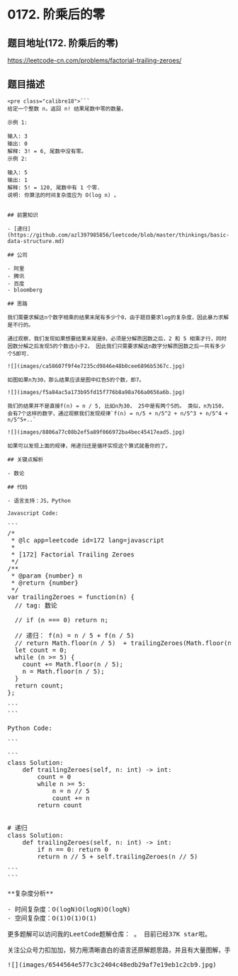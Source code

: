 # 0172. 阶乘后的零

## 题目地址(172. 阶乘后的零)

<https://leetcode-cn.com/problems/factorial-trailing-zeroes/>

## 题目描述

```
<pre class="calibre18">```
给定一个整数 n，返回 n! 结果尾数中零的数量。

示例 1:

输入: 3
输出: 0
解释: 3! = 6, 尾数中没有零。
示例 2:

输入: 5
输出: 1
解释: 5! = 120, 尾数中有 1 个零.
说明: 你算法的时间复杂度应为 O(log n) 。

```
```

## 前置知识

- [递归](https://github.com/azl397985856/leetcode/blob/master/thinkings/basic-data-structure.md)

## 公司

- 阿里
- 腾讯
- 百度
- bloomberg

## 思路

我们需要求解这n个数字相乘的结果末尾有多少个0，由于题目要求log的复杂度，因此暴力求解是不行的。

通过观察，我们发现如果想要结果末尾是0，必须是分解质因数之后，2 和 5 相乘才行，同时因数分解之后发现5的个数远小于2， 因此我们只需要求解这n数字分解质因数之后一共有多少个5即可.

![](images/ca58607f9f4e7235cd9846e48b0cee6896b5367c.jpg)

如图如果n为30，那么结果应该是图中红色5的个数，即7。

![](images/f5a84ac5a173b95fd15f776b8a98a766a0656a6b.jpg)

我们的结果并不是直接f(n) = n / 5, 比如n为30， 25中是有两个5的。 类似，n为150，会有7个这样的数字，通过观察我们发现规律`f(n) = n/5 + n/5^2 + n/5^3 + n/5^4 + n/5^5+..`

![](images/8806a77c08b2ef5a89f066972ba4bec45417ead5.jpg)

如果可以发现上面的规律，用递归还是循环实现这个算式就看你的了。

## 关键点解析

- 数论

## 代码

- 语言支持：JS，Python

Javascript Code:

```
<pre class="calibre18">```
<span class="hljs-title">/*
 * @lc app=leetcode id=172 lang=javascript
 *
 * [172] Factorial Trailing Zeroes
 */</span>
<span class="hljs-title">/**
 * @param {number} n
 * @return {number}
 */</span>
<span class="hljs-keyword">var</span> trailingZeroes = <span class="hljs-function"><span class="hljs-keyword">function</span>(<span class="hljs-params">n</span>) </span>{
  <span class="hljs-title">// tag: 数论</span>

  <span class="hljs-title">// if (n === 0) return n;</span>

  <span class="hljs-title">// 递归： f(n) = n / 5 + f(n / 5)</span>
  <span class="hljs-title">// return Math.floor(n / 5)  + trailingZeroes(Math.floor(n / 5));</span>
  <span class="hljs-keyword">let</span> count = <span class="hljs-params">0</span>;
  <span class="hljs-keyword">while</span> (n >= <span class="hljs-params">5</span>) {
    count += <span class="hljs-params">Math</span>.floor(n / <span class="hljs-params">5</span>);
    n = <span class="hljs-params">Math</span>.floor(n / <span class="hljs-params">5</span>);
  }
  <span class="hljs-keyword">return</span> count;
};

```
```

Python Code:

```
<pre class="calibre18">```
<span class="hljs-class"><span class="hljs-keyword">class</span> <span class="hljs-title">Solution</span>:</span>
    <span class="hljs-function"><span class="hljs-keyword">def</span> <span class="hljs-title">trailingZeroes</span><span class="hljs-params">(self, n: int)</span> -> int:</span>
        count = <span class="hljs-params">0</span>
        <span class="hljs-keyword">while</span> n >= <span class="hljs-params">5</span>:
            n = n // <span class="hljs-params">5</span>
            count += n
        <span class="hljs-keyword">return</span> count


<span class="hljs-title"># 递归</span>
<span class="hljs-class"><span class="hljs-keyword">class</span> <span class="hljs-title">Solution</span>:</span>
    <span class="hljs-function"><span class="hljs-keyword">def</span> <span class="hljs-title">trailingZeroes</span><span class="hljs-params">(self, n: int)</span> -> int:</span>
        <span class="hljs-keyword">if</span> n == <span class="hljs-params">0</span>: <span class="hljs-keyword">return</span> <span class="hljs-params">0</span>
        <span class="hljs-keyword">return</span> n // <span class="hljs-params">5</span> + self.trailingZeroes(n // <span class="hljs-params">5</span>)

```
```

**复杂度分析**

- 时间复杂度：O(logN)O(logN)O(logN)
- 空间复杂度：O(1)O(1)O(1)

更多题解可以访问我的LeetCode题解仓库：<https://github.com/azl397985856/leetcode> 。 目前已经37K star啦。

关注公众号力扣加加，努力用清晰直白的语言还原解题思路，并且有大量图解，手把手教你识别套路，高效刷题。

![](images/6544564e577c3c2404c48edb29af7e19eb1c2cb9.jpg)